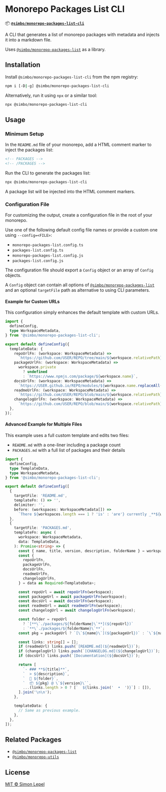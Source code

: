 # Monorepo Packages List CLI

📦
[**`@simbo/monorepo-packages-list-cli`**](https://npmjs.com/package/@simbo/monorepo-packages-list-cli)

A CLI that generates a list of monorepo packages with metadata and injects it
into a markdown file.

Uses
[`@simbo/monorepo-packages-list`](https://npmjs.com/package/@simbo/monorepo-packages-list)
as a library.

## Installation

Install `@simbo/monorepo-packages-list-cli` from the npm registry:

```bash
npm i [-D|-g] @simbo/monorepo-packages-list-cli
```

Alternatively, run it using `npx` or a similar tool:

```bash
npx @simbo/monorepo-packages-list-cli
```

## Usage

### Minimum Setup

In the `README.md` file of your monorepo, add a HTML comment marker to inject
the packages list:

```md
<!-- PACKAGES -->
<!-- /PACKAGES -->
```

Run the CLI to generate the packages list:

```bash
npx @simbo/monorepo-packages-list-cli
```

A package list will be injected into the HTML comment markers.

### Configuration File

For customizing the output, create a configuration file in the root of your
monorepo.

Use one of the following default config file names or provide a custom one using
`--config=<FILE>`:

- `monorepo-packages-list.config.ts`
- `packages-list.config.ts`
- `monorepo-packages-list.config.js`
- `packages-list.config.js`

The configuration file should export a `Config` object or an array of `Config`
objects.

A `Config` object can contain all options of
[`@simbo/monorepo-packages-list`](https://npmjs.com/package/@simbo/monorepo-packages-list)
and an optional `targetFile` path as alternative to using CLI parameters.

#### Example for Custom URLs

This configuration simply enhances the default template with custom URLs.

```ts
import {
  defineConfig,
  type WorkspaceMetadata,
} from '@simbo/monorepo-packages-list-cli';

export default defineConfig({
  templateData: {
    repoUrlFn: (workspace: WorkspaceMetadata) =>
      `https://github.com/USER/REPO/tree/main/${workspace.relativePath}/`,
    packageUrlFn: (workspace: WorkspaceMetadata) =>
      workspace.private
        ? undefined
        : `https://www.npmjs.com/package/${workspace.name}`,
    docsUrlFn: (workspace: WorkspaceMetadata) =>
      `https://USER.github.io/REPO/modules/${workspace.name.replaceAll(/[^\da-z-]/gi, '_')}/`,
    readmeUrlFn: (workspace: WorkspaceMetadata) =>
      `https://github.com/USER/REPO/blob/main/${workspace.relativePath}/README.md`,
    changelogUrlFn: (workspace: WorkspaceMetadata) =>
      `https://github.com/USER/REPO/blob/main/${workspace.relativePath}/CHANGELOG.md`,
  },
});
```

#### Advanced Example for Multiple Files

This example uses a full custom template and edits two files:

- `README.md` with a one-liner including a package count
- `PACKAGES.md` with a full list of packages and their details

```ts
import {
  defineConfig,
  type TemplateData,
  type WorkspaceMetadata,
} from '@simbo/monorepo-packages-list-cli';

export default defineConfig([
  {
    targetFile: 'README.md',
    templateFn: () => '',
    delimiter: '',
    before: (workspaces: WorkspaceMetadata[]) =>
      `There ${workspaces.length === 1 ? 'is' : 'are'} currently _**${workspaces.length}**_ package${workspaces.length === 1 ? '' : 's'} managed in this repository.`,
  },
  {
    targetFile: 'PACKAGES.md',
    templateFn: async (
      workspace: WorkspaceMetadata,
      data: TemplateData,
    ): Promise<string> => {
      const { name, title, version, description, folderName } = workspace;
      const {
        repoUrlFn,
        packageUrlFn,
        docsUrlFn,
        readmeUrlFn,
        changelogUrlFn,
      } = data as Required<TemplateData>;

      const repoUrl = await repoUrlFn(workspace);
      const packageUrl = await packageUrlFn(workspace);
      const docsUrl = await docsUrlFn(workspace);
      const readmeUrl = await readmeUrlFn(workspace);
      const changelogUrl = await changelogUrlFn(workspace);

      const folder = repoUrl
        ? `[**\`./packages/${folderName}\`**](${repoUrl})`
        : `**\`./packages/${folderName}\`**`;
      const pkg = packageUrl ? `[\`${name}\`](${packageUrl})` : `\`${name}\``;

      const links: string[] = [];
      if (readmeUrl) links.push(`[README.md](${readmeUrl})`);
      if (changelogUrl) links.push(`[CHANGELOG.md](${changelogUrl})`);
      if (docsUrl) links.push(`[Documentation](${docsUrl})`);

      return [
        `- ### **${title}**`,
        `  > ${description}`,
        `  📂 ${folder}`,
        `  📦 ${pkg} @ \`${version}\``,
        ...(links.length > 0 ? [`  ${links.join('  •  ')}`] : []),
      ].join('\n\n');
    },

    templateData: {
      // Same as previous example.
    },
  },
]);
```

## Related Packages

- [`@simbo/monorepo-packages-list`](https://npmjs.com/package/@simbo/monorepo-packages-list)
- [`@simbo/monorepo-utils`](https://npmjs.com/package/@simbo/monorepo-utils)

## License

[MIT © Simon Lepel](http://simbo.mit-license.org/2025/)
